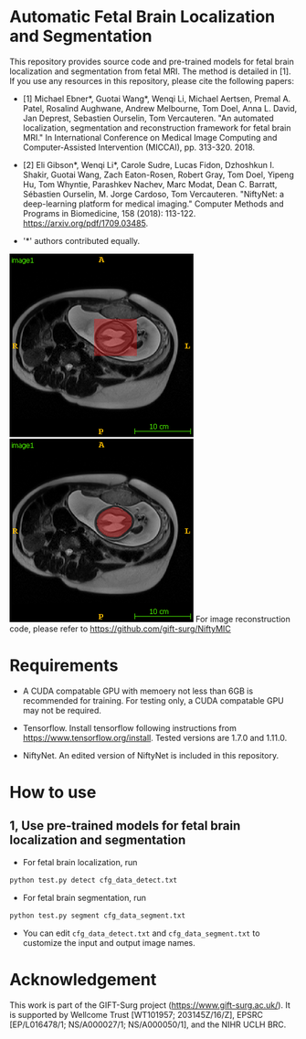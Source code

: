 # Automatic Fetal Brain Localization and Segmentation 
This repository provides source code and pre-trained models for fetal brain localization and segmentation from fetal MRI. The method is detailed in [1]. If you use any resources in this repository, please cite the following papers:

* [1] Michael Ebner*, Guotai Wang*, Wenqi Li, Michael Aertsen, Premal A. Patel, Rosalind Aughwane, Andrew Melbourne, Tom Doel, Anna L. David, Jan Deprest, Sebastien Ourselin, Tom Vercauteren. "An automated localization, segmentation and reconstruction framework for fetal brain MRI." In International Conference on Medical Image Computing and Computer-Assisted Intervention (MICCAI), pp. 313-320. 2018.

* [2] Eli Gibson*, Wenqi Li*, Carole Sudre, Lucas Fidon, Dzhoshkun I. Shakir, Guotai Wang, Zach Eaton-Rosen, Robert Gray, Tom Doel, Yipeng Hu, Tom Whyntie, Parashkev Nachev, Marc Modat, Dean C. Barratt, Sébastien Ourselin, M. Jorge Cardoso, Tom Vercauteren.
"NiftyNet: a deep-learning platform for medical imaging." Computer Methods and Programs in Biomedicine, 158 (2018): 113-122. https://arxiv.org/pdf/1709.03485.

*    '*' authors contributed equally.

![detect result](./demo_data/detect.png)
![detect result](./demo_data/segment.png)
For image reconstruction code, please refer to https://github.com/gift-surg/NiftyMIC

# Requirements
* A CUDA compatable GPU with memoery not less than 6GB is recommended for training. For testing only, a CUDA compatable GPU may not be required.

* Tensorflow. Install tensorflow following instructions from https://www.tensorflow.org/install. Tested versions are 1.7.0 and 1.11.0.

* NiftyNet. An edited version of NiftyNet is included in this repository.

# How to use
## 1, Use pre-trained models for fetal brain localization and segmentation

* For fetal brain localization, run

```bash
python test.py detect cfg_data_detect.txt
```


* For fetal brain segmentation, run

```bash
python test.py segment cfg_data_segment.txt
```

* You can edit `cfg_data_detect.txt` and `cfg_data_segment.txt` to customize the input and output image names.

# Acknowledgement
This work is part of the GIFT-Surg project (https://www.gift-surg.ac.uk/). It is supported by Wellcome Trust [WT101957; 203145Z/16/Z], EPSRC [EP/L016478/1; NS/A000027/1; NS/A000050/1], and the NIHR UCLH BRC.
